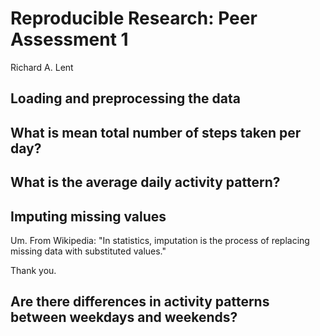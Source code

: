 # Reproducible Research: Peer Assessment 1
Richard A. Lent  


## Loading and preprocessing the data



## What is mean total number of steps taken per day?



## What is the average daily activity pattern?



## Imputing missing values

Um. From Wikipedia: "In statistics, imputation is the process of replacing missing data with substituted values."

Thank you.

## Are there differences in activity patterns between weekdays and weekends?
